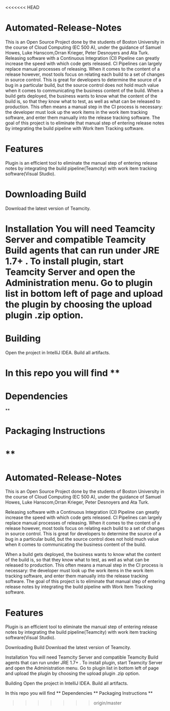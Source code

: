 <<<<<<< HEAD

# Automated-Release-Notes 
This is an Open Source Project done by the students of Boston University in the course of Cloud Computing (EC 500 A), under the guidance of Samuel Howes, Luke Hanscom,Orran Krieger, Peter Desnoyers and Ata Turk. Releasing software with a Continuous Integration (CI) Pipeline can greatly increase the speed with which code gets released. CI Pipelines can largely replace manual processes of releasing. When it comes to the content of a release however, most tools focus on relating each build to a set of changes in source control. This is great for developers to determine the source of a bug in a particular build, but the source control does not hold much value when it comes to communicating the business content of the build. When a build gets deployed, the business wants to know what the content of the build is, so that they know what to test, as well as what can be released to production. This often means a manual step in the CI process is necessary: the developer must look up the work items in the work item tracking software, and enter them manually into the release tracking software. The goal of this project is to eliminate that manual step of entering release notes by integrating the build pipeline with Work Item Tracking software. 

# Features 
Plugin is an efficient tool to eliminate the manual step of entering release notes by integrating the build pipeline(Teamcity) with work item tracking software(Visual Studio). 

# Downloading Build 
Download the latest version of Teamcity. 

# Installation You will need Teamcity Server and compatible Teamcity Build agents that can run under JRE 1.7+ . To install plugin, start Teamcity Server and open the Administration menu. Go to plugin list in bottom left of page and upload the plugin by choosing the upload plugin .zip option.

 # Building
 Open the project in IntelliJ IDEA. Build all artifacts. 

# In this repo you will find ** 

# Dependencies 
** 

# Packaging Instructions
 **
=======
# Automated-Release-Notes

This is an Open Source Project done by the students of Boston University in the course of Cloud Computing (EC 500 A), 
under the guidance of Samuel Howes, Luke Hanscom,Orran Krieger, Peter Desnoyers and Ata Turk.

Releasing software with a Continuous Integration (CI) Pipeline can greatly increase the speed with which code gets released.
CI Pipelines can largely replace manual processes of releasing. 
When it comes to the content of a release however, most tools focus on relating each build to a set of changes in source control. 
This is great for developers to determine the source of a bug in a particular build,
but the source control does not hold much value when it comes to communicating the business content of the build.

When a build gets deployed, the business wants to know what the content of the build is, so that they know what to test, as well as what can be released to production.
This often means a manual step in the CI process is necessary: the developer must look up the work items in the work item tracking software, and enter them manually into the release tracking software.
The goal of this project is to eliminate that manual step of entering release notes by integrating the build pipeline 
with Work Item Tracking software.

# Features
Plugin is an efficient tool to eliminate the manual step of entering release notes by integrating the build pipeline(Teamcity) with work item tracking software(Visual Studio).

Downloading Build
Download the latest version of Teamcity.

Installation
You will need Teamcity Server and compatible Teamcity Build agents that can run under JRE 1.7+ .
To install plugin, start Teamcity Server and open the Administration menu. Go to plugin list in bottom left of page and upload the plugin by choosing the upload plugin .zip option. 

Building
Open the project in IntelliJ IDEA.
Build all artifacts.

In this repo you will find
**
Dependencies 
**
Packaging Instructions
**
>>>>>>> origin/master
